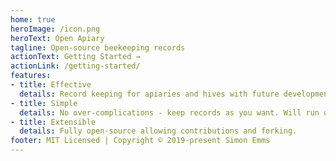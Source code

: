 ```yaml
---
home: true
heroImage: /icon.png
heroText: Open Apiary
tagline: Open-source beekeeping records
actionText: Getting Started →
actionLink: /getting-started/
features:
- title: Effective
  details: Record keeping for apiaries and hives with future development focusing on automation.
- title: Simple
  details: No over-complications - keep records as you want. Will run off low-powered hardware, including a Raspberry Pi.
- title: Extensible
  details: Fully open-source allowing contributions and forking.
footer: MIT Licensed | Copyright © 2019-present Simon Emms
---
```

